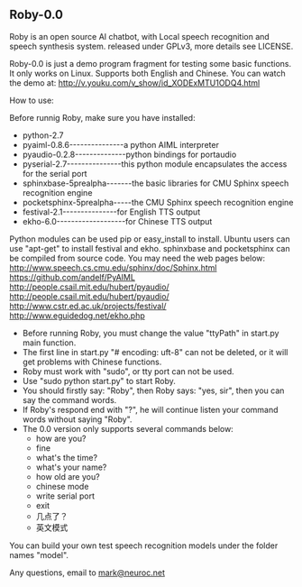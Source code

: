 Roby-0.0
---------

Roby is an open source AI chatbot, with Local speech recognition and speech synthesis system. released under GPLv3, more details see LICENSE.

Roby-0.0 is just a demo program fragment for testing some basic functions. It only works on Linux. Supports both English and Chinese. You can watch the demo at: http://v.youku.com/v_show/id_XODExMTU1ODQ4.html

How to use:

Before runnig Roby, make sure you have installed:
* python-2.7
* pyaiml-0.8.6---------------a python AIML interpreter
* pyaudio-0.2.8--------------python bindings for portaudio
* pyserial-2.7---------------this python module encapsulates the access for the serial port
* sphinxbase-5prealpha-------the basic libraries for CMU Sphinx speech recognition engine
* pocketsphinx-5prealpha-----the CMU Sphinx speech recognition engine
* festival-2.1---------------for English TTS output
* ekho-6.0-------------------for Chinese TTS output

Python modules can be used pip or easy_install to install. Ubuntu users can use "apt-get" to install festival and ekho. sphinxbase and pocketsphinx can be compiled from source code.
You may need the web pages below:
http://www.speech.cs.cmu.edu/sphinx/doc/Sphinx.html
https://github.com/andelf/PyAIML
http://people.csail.mit.edu/hubert/pyaudio/
http://people.csail.mit.edu/hubert/pyaudio/
http://www.cstr.ed.ac.uk/projects/festival/
http://www.eguidedog.net/ekho.php

- Before running Roby, you must change the value "ttyPath" in start.py main function.
- The first line in start.py "# encoding: uft-8" can not be deleted, or it will get problems with Chinese functions.
- Roby must work with "sudo", or tty port can not be used.
- Use "sudo python start.py" to start Roby.
- You should firstly say: "Roby", then Roby says: "yes, sir", then you can say the command words.
- If Roby's respond end with "?", he will continue listen your command words without saying "Roby".
- The 0.0 version only supports several commands below:
  - how are you?
  - fine
  - what's the time?
  - what's your name?
  - how old are you?
  - chinese mode
  - write serial port
  - exit
  - 几点了？
  - 英文模式

You can build your own test speech recognition models under the folder names "model".

Any questions, email to mark@neuroc.net
